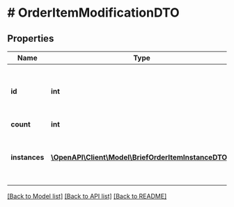 # # OrderItemModificationDTO

## Properties

Name | Type | Description | Notes
------------ | ------------- | ------------- | -------------
**id** | **int** | Идентификатор товара в рамках заказа.  Получить идентификатор можно с помощью ресурсов &#x60;GET /campaigns/{campaignId}/orders&#x60; или &#x60;GET /campaigns/{campaignId}/orders/{orderId}&#x60;.  Обязательный параметр. |
**count** | **int** | Новое количество товара. |
**instances** | [**\OpenAPI\Client\Model\BriefOrderItemInstanceDTO[]**](BriefOrderItemInstanceDTO.md) | Информация о маркировке единиц товара.  Передавайте в запросе все единицы товара, который подлежит маркировке.  Обязательный параметр, если в заказе есть товары, подлежащие маркировке в системе «Честный ЗНАК». | [optional]

[[Back to Model list]](../../README.md#models) [[Back to API list]](../../README.md#endpoints) [[Back to README]](../../README.md)
